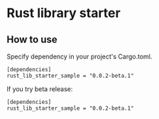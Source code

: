 # Rust library starter

## How to use

Specify dependency in your project's Cargo.toml.

<!-- replace start -->
    [dependencies]
    rust_lib_starter_sample = "0.0.2-beta.1"

If you try beta release:

    [dependencies]
    rust_lib_starter_sample = "0.0.2-beta.1"
<!-- replace end -->
